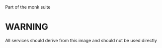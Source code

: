 Part of the monk suite

# WARNING

All services should derive from this image and should not be used directly